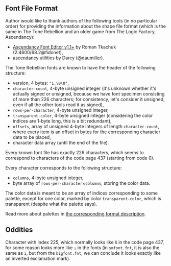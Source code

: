 ﻿Font File Format
----------------

Author would like to thank authors of the following tools (in no particular order) for providing the information about the shape file format (which is the same in The Tone Rebellion and an older game from The Logic Factory, Ascendancy):

- [Ascendancy Font Editor v1.1+][ascendancy-font-editor] by Roman Tkachuk (2:4600/68.2@fidonet),
- [ascendancy][daumiller.ascendancy] utilities by Darcy ([@daumiller][daumiller]).

The Tone Rebellion fonts are known to have the header of the following structure:
- version, 4 bytes: `"1.\0\0"`,
- `character-count`, 4-byte unsigned integer (it's unknown whether it's actually signed or unsigned, because we have font specimen consisting of more than 226 characters; for consistency, let's consider it unsigned, even if all the other tools read it as signed),
- `rows-per-character`, 4-byte unsigned integer,
- `transparent-color`, 4-byte unsigned integer (considering the color indices are 1-byte long, this is a bit redundant),
- `offsets`, array of unsigned 4-byte integers of length `character-count`, where every item is an offset in bytes for the corresponding character data to be placed,
- character data array (until the end of the file).

Every known font file has exactly 226 characters, which seems to correspond to characters of the code page 437 (starting from code 0).

Every character corresponds to the following structure:

- `columns`, 4-byte unsigned integer,
- byte array of `rows-per-character`×`columns`, storing the color data.

The color data is meant to be an array of indices corresponding to some palette, except for one color, marked by color `transparent-color`, which is transparent (despite what the palette says).

Read more about palettes in [the corresponding format description][docs.pal].

## Oddities

Character with index 225, which normally looks like `ß` in the code page 437, for some reason looks more like `¡` in the fonts (in `smfont.fnt`, it is also the same as `i`, but from the `bigfont.fnt`, we can conclude it looks exactly like an inverted exclamation mark).

[ascendancy-font-editor]: https://www.extractor.ru/files/cbd334b175b9b8721a653077e37cbabd/
[daumiller.ascendancy]: https://github.com/daumiller/ascendancy
[daumiller]: https://github.com/daumiller
[docs.pal]: pal.md
